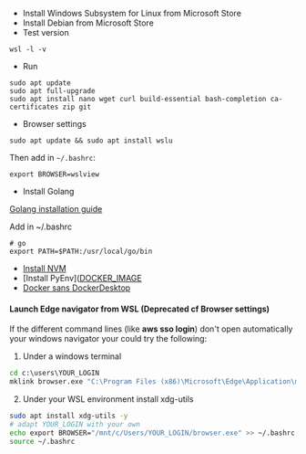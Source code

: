 - Install Windows Subsystem for Linux from Microsoft Store
- Install Debian from Microsoft Store
- Test version
```
wsl -l -v
```
- Run
```
sudo apt update
sudo apt full-upgrade
sudo apt install nano wget curl build-essential bash-completion ca-certificates zip git
```

- Browser settings
```
sudo apt update && sudo apt install wslu
```
Then add in `~/.bashrc`:
```
export BROWSER=wslview
```

- Install Golang

[Golang installation guide](https://go.dev/doc/install)

Add in ~/.bashrc
```
# go
export PATH=$PATH:/usr/local/go/bin
```

- [Install NVM](https://github.com/nvm-sh/nvm#install--update-script)
- [Install PyEnv]([DOCKER_IMAGE](https://github.com/pyenv/pyenv#automatic-installer)
- [Docker sans DockerDesktop](https://blog.lecacheur.com/2021/11/23/docker-sous-windows-wsl-2-sans-docker-desktop/)


#### Launch Edge navigator from WSL (Deprecated cf Browser settings)
If the different command lines (like **aws sso login**) don't open automatically your windows navigator your could try the following:

1. Under a windows terminal
```cmd
cd c:\users\YOUR_LOGIN
mklink browser.exe "C:\Program Files (x86)\Microsoft\Edge\Application\msedge.exe"
```

2. Under your WSL environment install xdg-utils
```bash
sudo apt install xdg-utils -y
# adapt YOUR_LOGIN with your own
echo export BROWSER="/mnt/c/Users/YOUR_LOGIN/browser.exe" >> ~/.bashrc
source ~/.bashrc
```
